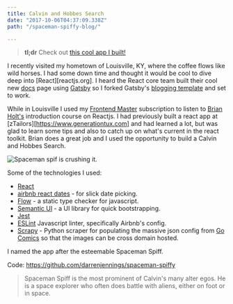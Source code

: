 ```yaml
---
title: Calvin and Hobbes Search
date: "2017-10-06T04:37:09.338Z"
path: "/spaceman-spiffy-blog/"

---
```

> **tl;dr** Check out <a href="https://darrenjennings.github.io/spaceman-spiffy" target="_blank">this cool app I built!</a>


I recently visited my hometown of Louisville, KY, where the coffee flows like wild horses. I had some down time and thought it would be cool to dive deep into [React][reactjs.org]. I heard the React core team built their cool new [docs](https://reactjs.org/) page using [Gatsby](https://www.gatsbyjs.org) so I forked Gatsby's [blogging template](https://github.com/gatsbyjs/gatsby-starter-blog) and set to work. 

While in Louisville I used my [Frontend Master](https://www.frontendmasters.com) subscription to listen to [Brian Holt's](https://twitter.com/holtbt) introduction course on Reactjs. I had previously built a react app at [zTailors][https://www.generationtux.com] and had learned a lot, but was glad to learn some tips and also to catch up on what's current in the react toolkit. Brian does a great job and I used the opportunity to build a Calvin and Hobbes Search.

<img src="./spaceman.gif" class="shadow" alt="Spaceman spif is crushing it."/>

Some of the technologies I used:
 
* [React](reactjs.org)
* [airbnb react dates](https://github.com/airbnb/react-dates) - for slick date picking.
* [Flow](https://flow.org/) - a static type checker for javascript.
* [Semantic UI](semantic-ui.com) - a UI library for quick bootstrapping.
* [Jest](https://facebook.github.io/jest/)
* [ESLint](https://eslint.org/) Javascript linter, specifically Airbnb's config.
* [Scrapy](https://scrapy.org/) - Python scraper for populating the massive json config from [Go Comics](http://www.gocomics.com/calvinandhobbes) so that the images can be cross domain hosted.

I named the app after the esteemable Spaceman Spiff.

Code: <a href="https://github.com/darrenjennings/spaceman-spiffy" target="_blank">https://github.com/darrenjennings/spaceman-spiffy</a>

> Spaceman Spiff is the most prominent of Calvin's many alter egos. He is a space explorer who often does battle with aliens, either on foot or in space.

